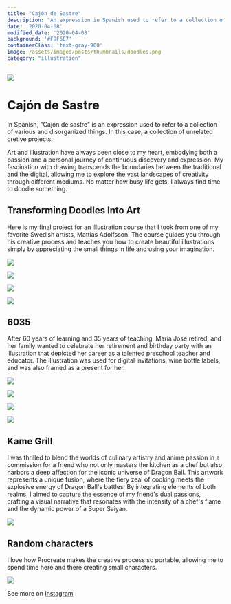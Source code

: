 ```yaml
---
title: "Cajón de Sastre"
description: "An expression in Spanish used to refer to a collection of various and disorganized things."
date: '2020-04-08'
modified_date: '2020-04-08'
background: '#F9F6E7'
containerClass: 'text-gray-900'
image: /assets/images/posts/thumbnails/doodles.png
category: "illustration"
---
```


![](/assets/images/posts/doodles/00.png)

# Cajón de Sastre
In Spanish, "Cajón de sastre" is an expression used to refer to a collection of various and disorganized things. In this case, a collection of unrelated cretive projects.

Art and illustration have always been close to my heart, embodying both a passion and a personal journey of continuous discovery and expression. My fascination with drawing transcends the boundaries between the traditional and the digital, allowing me to explore the vast landscapes of creativity through different mediums.
No matter how busy life gets, I always find time to doodle something. 



## Transforming Doodles Into Art
Here is my final project for an illustration course that I took from one of my favorite Swedish artists, Mattias Adolfsson. The course guides you through his creative process and teaches you how to create beautiful illustrations simply by appreciating the small things in life and using your imagination.

![](/assets/images/posts/doodles/01.png)

![](/assets/images/posts/doodles/02.png)

![](/assets/images/posts/doodles/03.png)

![](/assets/images/posts/doodles/04.png)

## 6035

After 60 years of learning and 35 years of teaching, Maria Jose retired, and her family wanted to celebrate her retirement and birthday party with an illustration that depicted her career as a talented preschool teacher and educator. The illustration was used for digital invitations, wine bottle labels, and was also framed as a present for her.


![](/assets/images/posts/6035/001.png)

![](/assets/images/posts/6035/002.png)

![](/assets/images/posts/6035/003.png)

![](/assets/images/posts/6035/000.png)

## Kame Grill

 I was thrilled to blend the worlds of culinary artistry and anime passion in a commission for a friend who not only masters the kitchen as a chef but also harbors a deep affection for the iconic universe of Dragon Ball. This artwork represents a unique fusion, where the fiery zeal of cooking meets the explosive energy of Dragon Ball's battles. By integrating elements of both realms, I aimed to capture the essence of my friend's dual passions, crafting a visual narrative that resonates with the intensity of a chef's flame and the dynamic power of a Super Saiyan. 

 ![](/assets/images/posts/doodles/05.png)

  ## Random characters
I love how Procreate makes the creative process so portable, allowing me to spend time here and there creating small characters.

  ![](/assets/images/posts/doodles/06.png)


See more on [Instagram](https://www.instagram.com/stories/highlights/18071731465339249/)
